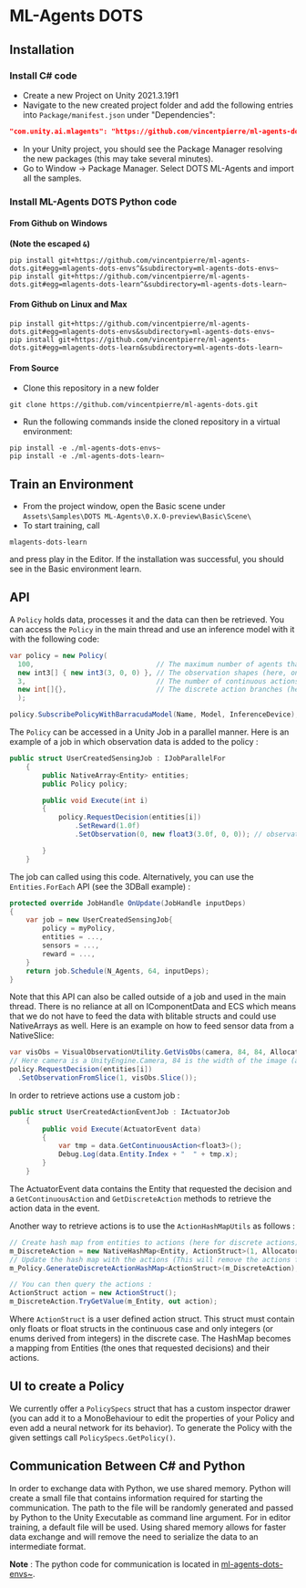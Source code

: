 # ML-Agents DOTS 

## Installation

### Install C# code
 * Create a new Project on Unity 2021.3.19f1
 * Navigate to the new created project folder and add the following entries into `Package/manifest.json` under "Dependencies":
 ```json
 "com.unity.ai.mlagents": "https://github.com/vincentpierre/ml-agents-dots.git",
 ```
 * In your Unity project, you should see the Package Manager resolving the new packages (this may take several minutes).
 * Go to Window -> Package Manager. Select DOTS ML-Agents and import all the samples.



### Install ML-Agents DOTS Python code
#### From Github on Windows
__(Note the escaped `&`)__
```
pip install git+https://github.com/vincentpierre/ml-agents-dots.git#egg=mlagents-dots-envs^&subdirectory=ml-agents-dots-envs~
pip install git+https://github.com/vincentpierre/ml-agents-dots.git#egg=mlagents-dots-learn^&subdirectory=ml-agents-dots-learn~
```
#### From Github on Linux and Max
```
pip install git+https://github.com/vincentpierre/ml-agents-dots.git#egg=mlagents-dots-envs&subdirectory=ml-agents-dots-envs~
pip install git+https://github.com/vincentpierre/ml-agents-dots.git#egg=mlagents-dots-learn&subdirectory=ml-agents-dots-learn~
```
#### From Source
 * Clone this repository in a new folder
 ```
 git clone https://github.com/vincentpierre/ml-agents-dots.git
 ```
 * Run the following commands inside the cloned repository in a virtual environment:
 ```
 pip install -e ./ml-agents-dots-envs~
 pip install -e ./ml-agents-dots-learn~
 ```


## Train an Environment
 * From the project window, open the Basic scene under `Assets\Samples\DOTS ML-Agents\0.X.0-preview\Basic\Scene\`
 * To start training, call
 ```
 mlagents-dots-learn
 ```
 and press play in the Editor.
 If the installation was successful, you should see in the Basic environment learn.


## API
A `Policy` holds data, processes it and the data can then be retrieved.
You can access the `Policy` in the main thread and use an inference model with it with the following code:

```csharp
var policy = new Policy(
  100,                              // The maximum number of agents that can request a decision per step
  new int3[] { new int3(3, 0, 0) }, // The observation shapes (here, one observation of shape (3,0,0))
  3,                                // The number of continuous actions
  new int[]{},                      // The discrete action branches (here none)
  );

policy.SubscribePolicyWithBarracudaModel(Name, Model, InferenceDevice);
```

The `Policy` can be accessed in a Unity Job in a parallel manner.  Here is an example of a job in which observation data is added to the policy :

```csharp
public struct UserCreatedSensingJob : IJobParallelFor
    {
        public NativeArray<Entity> entities;
        public Policy policy;

        public void Execute(int i)
        {
            policy.RequestDecision(entities[i])
                .SetReward(1.0f)
                .SetObservation(0, new float3(3.0f, 0, 0)); // observation index and then observation struct

        }
    }
```

The job can called using this code. Alternatively, you can use the `Entities.ForEach` API (see the 3DBall example) :

```csharp
protected override JobHandle OnUpdate(JobHandle inputDeps)
{
    var job = new UserCreatedSensingJob{
	    policy = myPolicy,
	    entities = ...,
	    sensors = ...,
	    reward = ...,
    }
    return job.Schedule(N_Agents, 64, inputDeps);
}
```

Note that this API can also be called outside of a job and used in the main thread. There is no reliance at all on IComponentData and ECS which means that we do not have to feed the data with blitable structs and could use NativeArrays as well. Here is an example on how to feed sensor data from a NativeSlice:

```csharp
var visObs = VisualObservationUtility.GetVisObs(camera, 84, 84, Allocator.TempJob);
// Here camera is a UnityEngine.Camera, 84 is the width of the image (and height). This will generate a Native Array with the TempJob Allocator.
policy.RequestDecision(entities[i])
  .SetObservationFromSlice(1, visObs.Slice());
```

In order to retrieve actions use a custom job :

```csharp
public struct UserCreatedActionEventJob : IActuatorJob
    {
        public void Execute(ActuatorEvent data)
        {
            var tmp = data.GetContinuousAction<float3>();
            Debug.Log(data.Entity.Index + "  " + tmp.x);
        }
    }
```
The ActuatorEvent data contains the Entity that requested the decision and a `GetContinuousAction` and `GetDiscreteAction` methods to retrieve the action data in the event.

Another way to retrieve actions is to use the `ActionHashMapUtils` as follows :

```csharp
// Create hash map from entities to actions (here for discrete actions)
m_DiscreteAction = new NativeHashMap<Entity, ActionStruct>(1, Allocator.Persistent);
// Update the hash map with the actions (This will remove the actions from the policy)
m_Policy.GenerateDiscreteActionHashMap<ActionStruct>(m_DiscreteAction);

// You can then query the actions :
ActionStruct action = new ActionStruct();
m_DiscreteAction.TryGetValue(m_Entity, out action);
```

Where `ActionStruct` is a user defined action struct. This struct must contain only floats or float structs in the continuous case and only integers (or enums derived from integers) in the discrete case. The HashMap becomes a mapping from Entities (the ones that requested decisions) and their actions.

## UI to create a Policy

We currently offer a `PolicySpecs` struct that has a custom inspector drawer (you can add it to a MonoBehaviour to edit the properties of your Policy and even add a neural network for its behavior).
To generate the Policy with the given settings call `PolicySpecs.GetPolicy()`.

## Communication Between C# and Python
In order to exchange data with Python, we use shared memory. Python will create a small file that contains information required for starting the communication. The path to the file will be randomly generated and passed by Python to the Unity Executable as command line argument. For in editor training, a default file will be used. Using shared memory allows for faster data exchange and will remove the need to serialize the data to an intermediate format.

__Note__ : The python code for communication is located in [ml-agents-dots-envs~](./../ml-agents-dots-envs~).

